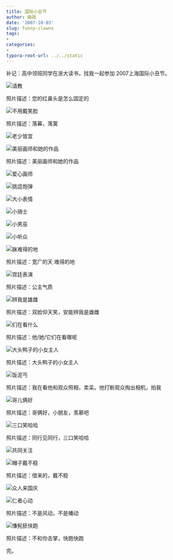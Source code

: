 ```yaml
---
title: 国际小丑节
author: 曲政
date: '2007-10-03'
slug: funny-clowns
tags:
- 
categories:
- 
typora-root-url: ../../static
---
```


补记：高中领班同学在浙大读书，找我一起参加 2007上海国际小丑节。

![请教](/images/2007-10-06-%E5%9B%BD%E9%99%85%E5%B0%8F%E4%B8%91%E8%8A%82/YWQY3AGWoQAAYvKLRgEohAAA&a=3&b=2&bo=wgFYAgAAAAABAL4!.jpeg)   

照片描述：您的红鼻头是怎么固定的 

![不用戴笑脸](/images/2006-10-06-%E5%B0%8F%E4%B8%91%E8%8A%82/YUM*NAF.ewAAYvLazAGVqgAA&a=2&b=3&bo=IANYAgAAAAABAF4!) 

照片描述：落幕，落寞

![老少皆宜](/images/2007-10-06-%E5%9B%BD%E9%99%85%E5%B0%8F%E4%B8%91%E8%8A%82/YeleOgF.gAAAYrffzwFfpgAA&a=2&b=3&bo=IANYAgAAAAABAF4!)

![美丽画师和她的作品](/images/2007-10-06-%E5%9B%BD%E9%99%85%E5%B0%8F%E4%B8%91%E8%8A%82/YbdSywEvqAAAYh*hOwFIfwAA&a=3&b=2&bo=IANYAgAAAAABAF4!.jpeg) 

照片描述：美丽画师和她的作品

![爱心画师](/images/2007-10-06-%E5%9B%BD%E9%99%85%E5%B0%8F%E4%B8%91%E8%8A%82/YeoF2QFmogAAYlR51AHNqAAA&bo=wgFYAgAAAAABAL4!.jpeg)  

![挑逗炮弹](/images/2006-10-06-%E5%B0%8F%E4%B8%91%E8%8A%82/YTe5MgG*gAAAYhyT2gHgogAA&a=2&b=3&bo=IANYAgAAAAABAF4!.jpeg)

![大小表情](/images/2007-10-06-%E5%9B%BD%E9%99%85%E5%B0%8F%E4%B8%91%E8%8A%82/YfbXzAE4qQAAYiqPRgHPgwAA&a=3&b=2&bo=wgFYAgAAAAABAL4!.jpeg)

![小骑士](/images/2007-10-06-%E5%9B%BD%E9%99%85%E5%B0%8F%E4%B8%91%E8%8A%82/YUhhzgFDqQAAYj2s4AFaoAAA&bo=wgFYAgAAAAABAL4!.jpeg)

![小男巫](/images/2007-10-06-%E5%9B%BD%E9%99%85%E5%B0%8F%E4%B8%91%E8%8A%82/Ybpp0QGOqAAAYkhyQAHZfwAA&a=3&b=2&bo=IANYAgAAAAABAF4!.jpeg)

![小听众](/images/2007-10-06-%E5%9B%BD%E9%99%85%E5%B0%8F%E4%B8%91%E8%8A%82/YSBINwFwfgAAYpuURgEpgAAA&bo=IANYAgAAAAABAF4!.jpeg)

![脒难得的地](/images/2007-10-06-%E5%9B%BD%E9%99%85%E5%B0%8F%E4%B8%91%E8%8A%82/YftkPQFleQAAYvaSRgGvgAAA&bo=IANYAgAAAAABAF4!.jpeg)

照片描述：宽广的天 难得的地

![宫廷表演](/images/2007-10-06-%E5%9B%BD%E9%99%85%E5%B0%8F%E4%B8%91%E8%8A%82/YewA1gFhqAAAYiav4AGcogAA&bo=IANYAgAAAAABAF4!.jpeg)

照片描述：公主气质

![辨我是雄雌](/images/2007-10-06-%E5%9B%BD%E9%99%85%E5%B0%8F%E4%B8%91%E8%8A%82/YYMG2QH1nwAAYmLkzwFPqAAA&bo=wgFYAgAAAAABAL4!.jpeg)

照片描述：双脸仰天笑，安能辨我是雄雌

![们在看什么](/images/2007-10-06-%E5%9B%BD%E9%99%85%E5%B0%8F%E4%B8%91%E8%8A%82/YSML2QENoQAAYk3fOwEtfgAA&a=3&b=2&bo=wgFYAgAAAAABAL4!.jpeg)

照片描述：他/她/它们在看哪呢

![大头鸭子的小女主人](/images/2007-10-06-%E5%9B%BD%E9%99%85%E5%B0%8F%E4%B8%91%E8%8A%82/YXdONwGIfQAAYuW5MgEdegAA&bo=wgFYAgAAAAABAL4!.jpeg)

照片描述：大头鸭子的小女主人

![饭泥丐](/images/2007-10-06-%E5%9B%BD%E9%99%85%E5%B0%8F%E4%B8%91%E8%8A%82/Ycmg3QFingAAYl2dSQGCggAA&a=3&b=2&bo=IANYAgAAAAABAF4!.jpeg)

照片描述：我在看他和观众照相，卖呆。他打断观众掏出相机，拍我

![哥儿俩好](/images/2007-10-06-%E5%9B%BD%E9%99%85%E5%B0%8F%E4%B8%91%E8%8A%82/YW3DNQFufwAAYrmC1wE2pAAA&a=2&b=3&bo=IANYAgAAAAABAF4!.jpeg)

照片描述：哥俩好，小朋友，羡慕吧

![三口笑哈哈](/images/2007-10-06-%E5%9B%BD%E9%99%85%E5%B0%8F%E4%B8%91%E8%8A%82/YWWs4AHAoAAAYrH*QQFpgQAA&a=3&b=2&bo=IANYAgAAAAABAF4!.jpeg)

照片描述：同行见同行，三口笑哈哈

![共同关注](/images/2007-10-06-%E5%9B%BD%E9%99%85%E5%B0%8F%E4%B8%91%E8%8A%82/YQP81QGZqQAAYmjkOwG3fgAA&a=3&b=2&bo=wgFYAgAAAAABAL4!.jpeg)

![帽子戴不稳](/images/2007-10-06-%E5%9B%BD%E9%99%85%E5%B0%8F%E4%B8%91%E8%8A%82/YXzs0gEEqQAAYmGv4AG6oAAA&bo=IANYAgAAAAABAF4!.jpeg)

照片描述：借来的，戴不稳

![众人来国庆](/images/2007-10-06-%E5%9B%BD%E9%99%85%E5%B0%8F%E4%B8%91%E8%8A%82/YbnmOwEMfQAAYjNrPQFofgAA&bo=wgFYAgAAAAABAL4!.jpeg)

![仁者心动](/images/2007-10-06-%E5%9B%BD%E9%99%85%E5%B0%8F%E4%B8%91%E8%8A%82/YSfGNQEggQAAYvbHNQEzfQAA&bo=IANYAgAAAAABAF4!.jpeg)

照片描述：不是风动，不是幡动

![慊髡胚快跑](/images/2007-10-06-%E5%9B%BD%E9%99%85%E5%B0%8F%E4%B8%91%E8%8A%82/YZ.GQwGJggAAYqx0QAEugQAA&bo=IANYAgAAAAABAF4!)

照片描述：不和你击掌，快跑快跑

完。  